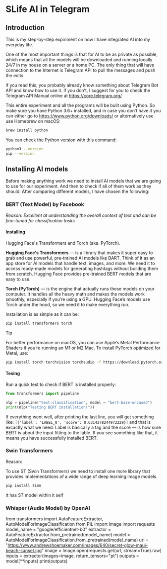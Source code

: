 # SLife AI in Telegram

## Introduction
This is my step-by-step expiriment on how I have integrated AI into my everyday life.

One of the most important things is that for AI to be as private as possible, which means that all the models will be downloaded and running locally 24/7 in my house on a server or a home PC. The only thing that will have connection to the Internet is Telegram API to pull the messages and push the edits.

If you read this, you probably already know something about Telegram Bot API and know how to use it. If you don’t, I suggest for you to check the Telegram API Manual online at https://core.telegram.org/

This entire experiment and all the programs will be built using Python. So make sure you have Python 3.6+ installed, and in case you don’t have it you can either go to https://www.python.org/downloads/ or alternatively use use Homebrew on macOS:
```bash
brew install python
```

You can check the Python version with this command:
```bash
python3 --version
pip --version
```

## Installing AI models
Before making anything work we need to install AI models that we are going to use for our experiment. And then to check if all of them work as they should. After comparing different models, I have chosen the following:

### BERT (Text Model) by Facebook
*Reason: Excellent at understanding the overall context of text and can be fine-tuned for classification tasks.*

#### Installing
Hugging Face's Transformers and Torch (aka. PyTorch).

**Hugging Face's Transformers** — is a library that makes it super easy to grab and use powerful, pre-trained AI models like BART. Think of it as an app store for AI models that handle text, images, and more. We need it to access ready-made models for generating hashtags without building them from scratch. Hugging Face provides pre-trained BERT models that are easy to use.

**Torch (PyTorch)** — is the engine that actually runs these models on your computer. It handles all the heavy math and makes the models work smoothly, especially if you’re using a GPU. Hugging Face’s models use Torch under the hood, so we need it to make everything run.

Installation is as simple as it can be:
```bash
pip install transformers torch
```

> [!Tip]
> For better performance on macOS, you can use Apple’s Metal Performance Shaders if you’re running an M1 or M2 Mac. To install PyTorch optimized for Metal, use:
> ```bash
> pip install torch torchvision torchaudio -f https://download.pytorch.org/whl/metal.html
> ```

#### Tesing
Run a quick test to check if BERT is installed properly:
```python
from transformers import pipeline

nlp = pipeline("text-classification", model = "bert-base-uncased")
print(nlp("Testing BERT installation!"))
```

If everything went well, after printing the last line, you will get something like:
```[{'label': 'LABEL_0', 'score': 0.6314278244972229}]``` and that is excactly what we need. Label is basically a tag and the score — is how sure BERT is about the input fitting to the lable. If you see something like that, it means you have successfully installed BERT. 

### Swin Transformers
Reason:

To use ST (Swin Transformers) we need to install one more library that provides implementations of a wide range of deep learning image models.
```bash
pip install timm
```

It has ST model within it self

### Whisper (Audio Model) by OpenAI


from transformers import AutoFeatureExtractor, AutoModelForImageClassification
from PIL import Image
import requests
model_name = "google/efficientnet-b0"
extractor = AutoFeatureExtractor.from_pretrained(model_name)
model = AutoModelForImageClassification.from_pretrained(model_name)
url = "https://www.andrewshoemaker.com/images/640/secret-glow-maui-beach-sunset.jpg"
image = Image.open(requests.get(url, stream=True).raw)
inputs = extractor(images=image, return_tensors="pt")
outputs = model(**inputs)
print(outputs)